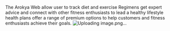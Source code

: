 The Arokya  Web allow user to track diet and exercise Regimens get expert advice and connect with other fitness enthusiasts to lead a healthy lifestyle health plans offer a range of premium options to help customers and fitness enthusiasts achieve their goals.
![Uploading image.png…]()
